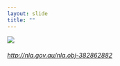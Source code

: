 ```yaml
---
layout: slide
title: ""
---
```



<section>
<a class="stretch" href="http://nla.gov.au/nla.obj-382862882"><img class="rotate-left" src="{{ site.baseurl }}/assets/images/nla.obj-382814011-60.png"></a>
<h6 class="rotate-left"><a class="external" href="http://nla.gov.au/nla.obj-382862882">http://nla.gov.au/nla.obj-382862882</a></h6>
</section>
